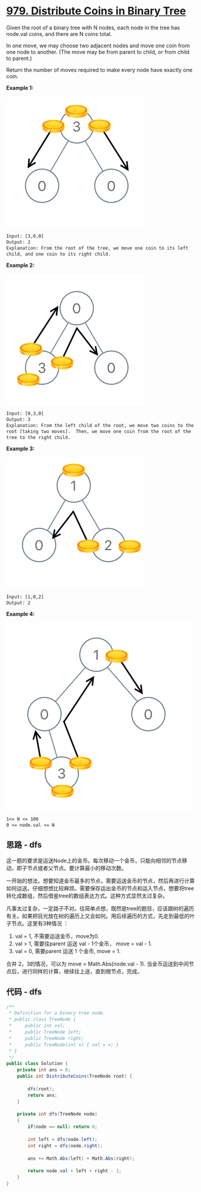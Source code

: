 # [979. Distribute Coins in Binary Tree](https://leetcode.com/problems/distribute-coins-in-binary-tree/)

Given the root of a binary tree with N nodes, each node in the tree has node.val coins, and there are N coins total.

In one move, we may choose two adjacent nodes and move one coin from one node to another.  (The move may be from parent to child, or from child to parent.)

Return the number of moves required to make every node have exactly one coin.

**Example 1:**

![img](image/tree1.png)

```text
Input: [3,0,0]
Output: 2
Explanation: From the root of the tree, we move one coin to its left child, and one coin to its right child.
```

**Example 2:**

![img](image/tree2.png)

```text
Input: [0,3,0]
Output: 3
Explanation: From the left child of the root, we move two coins to the root [taking two moves].  Then, we move one coin from the root of the tree to the right child.
```

**Example 3:**

![img](image/tree3.png)

```text
Input: [1,0,2]
Output: 2
```

**Example 4:**

![img](image/tree4.png)

```text
1<= N <= 100
0 <= node.val <= N
```

## 思路 - dfs

这一题的要求是运送Node上的金币。每次移动一个金币，只能向相邻的节点移动，即子节点或者父节点。要计算最小的移动次数。

一开始的想法，想要知道金币最多的节点，需要运送金币的节点，然后再进行计算如何运送。仔细想想比较麻烦。需要保存运出金币的节点和运入节点，想要将tree转化成数组，然后借鉴tree的数组表达方式。这种方式显然太过复杂。

凡事太过复杂，一定路子不对。往简单点想，既然是tree的题目，应该跟树的遍历有关。如果把目光放在树的遍历上又会如何。用后续遍历的方式，先走到最低的叶子节点。这里有3种情况 ：

1. val = 1, 不需要运送金币，move为0.
2. val > 1, 需要往parent 运送 val - 1个金币， move = val - 1.
3. val = 0, 需要parent 运送 1 个金币, move = 1.

合并 2，3的情况，可以为 move = Math.Abs(node.val - 1). 当金币运送到中间节点后，进行同样的计算，继续往上送，直到根节点，完成。

## 代码 - dfs

```csharp
/**
 * Definition for a binary tree node.
 * public class TreeNode {
 *     public int val;
 *     public TreeNode left;
 *     public TreeNode right;
 *     public TreeNode(int x) { val = x; }
 * }
 */
public class Solution {
    private int ans = 0;
    public int DistributeCoins(TreeNode root) {

        dfs(root);
        return ans;
    }

    private int dfs(TreeNode node)
    {
        if(node == null) return 0;

        int left = dfs(node.left);
        int right = dfs(node.right);

        ans += Math.Abs(left) + Math.Abs(right);

        return node.val + left + right - 1;
    }
}
```
